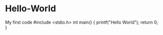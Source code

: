 # Hello-World
My first code
#include <stdio.h>
int main()
{
  printf("Hello World");
  return 0; 
}
